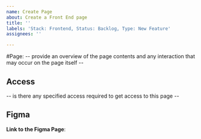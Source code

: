 ```yaml
---
name: Create Page
about: Create a Front End page
title: ''
labels: 'Stack: Frontend, Status: Backlog, Type: New Feature'
assignees: ''

---
```


#Page: <page name>
-- provide an overview of the page contents and any interaction that may occur on the page itself --

## Access
-- is there any specified access required to get access to this page --

## Figma
**Link to the Figma Page**:

